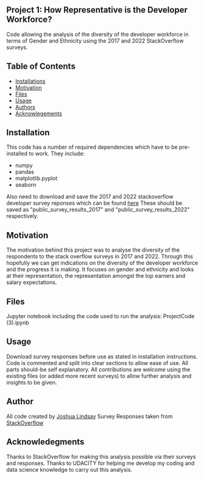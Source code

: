 ## Project 1: How Representative is the Developer Workforce?
Code allowing the analysis of the diversity of the developer workforce in terms of Gender and Ethnicity using the 2017 and 2022 StackOverflow surveys.

Table of Contents 
---

- [Installations](#installation)
- [Motivation](#motivation)
- [Files](#files)
- [Usage](#Usage)
- [Authors](#authors)
- [Acknowlegements](#acknowledgements) 

## Installation
This code has a number of required dependencies which have to be pre-installed to work. They include:

- numpy
- pandas
- matplotlib.pyplot
- seaborn

Also need to download and save the 2017 and 2022 stackoverflow developer survey reponses which can be found [here](https://insights.stackoverflow.com/survey) These should be saved as "public_survey_results_2017" and "public_survey_results_2022" respectively. 

## Motivation 
The motivation behind this project was to analyse the diversity of the respondents to the stack overflow surveys in 2017 and 2022. Through this hopefully we can get indications on the diversity of the developer workforce and the progress it is making. It focuses on gender and ethnicity and looks at their representation, the representation amongst the top earners and salary expectations. 

## Files 
Jupyter notebook including the code used to run the analysis: ProjectCode (3).ipynb


## Usage
Download survey responses before use as stated in installation instructions. 
Code is commented and split into clear sections to allow ease of use. All parts should-be self explanatory. All contributions are welcome using the existing files (or added more recent surveys) to allow further analysis and insights to be given.

## Author

All code created by [Joshua Lindsay](https://github.com/josh-lindsay2023)
Survey Responses taken from [StackOverflow](https://insights.stackoverflow.com/survey)

## Acknowledegments

Thanks to StackOverflow for making this analysis possible via their surveys and responses. Thanks to UDACITY for helping me develop my coding and data science knowledge to carry out this analysis. 
